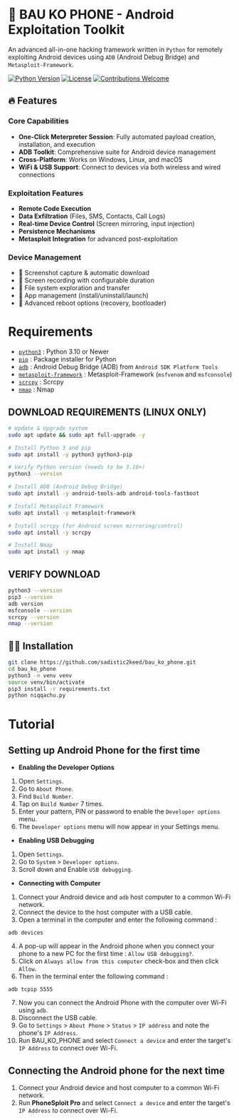 # 🚀 BAU KO PHONE - Android Exploitation Toolkit

An advanced all-in-one hacking framework written in `Python` for remotely exploiting Android devices using `ADB` (Android Debug Bridge) and `Metasploit-Framework`.

[![Python Version](https://img.shields.io/badge/python-3.8%2B-blue)](https://www.python.org/)
[![License](https://img.shields.io/badge/license-MIT-green)](LICENSE)
[![Contributions Welcome](https://img.shields.io/badge/contributions-welcome-brightgreen)](CONTRIBUTING.md)

</div>

## 🔥 Features

### Core Capabilities

- **One-Click Meterpreter Session**: Fully automated payload creation, installation, and execution
- **ADB Toolkit**: Comprehensive suite for Android device management
- **Cross-Platform**: Works on Windows, Linux, and macOS
- **WiFi & USB Support**: Connect to devices via both wireless and wired connections

### Exploitation Features

- **Remote Code Execution**
- **Data Exfiltration** (Files, SMS, Contacts, Call Logs)
- **Real-time Device Control** (Screen mirroring, input injection)
- **Persistence Mechanisms**
- **Metasploit Integration** for advanced post-exploitation

### Device Management

- 📸 Screenshot capture & automatic download
- 🎥 Screen recording with configurable duration
- 📁 File system exploration and transfer
- 📱 App management (install/uninstall/launch)
- 🔄 Advanced reboot options (recovery, bootloader)

# Requirements  
* [`python3`](https://www.python.org/) : Python 3.10 or Newer
* [`pip`](https://pip.pypa.io/en/stable/installation/) : Package installer for Python
* [`adb`](https://developer.android.com/studio/command-line/adb) : Android Debug Bridge (ADB) from `Android SDK Platform Tools`
* [`metasploit-framework`](https://www.metasploit.com/) : Metasploit-Framework (`msfvenom` and `msfconsole`)
* [`scrcpy`](https://github.com/Genymobile/scrcpy) : Scrcpy
* [`nmap`](https://nmap.org/) : Nmap

## DOWNLOAD REQUIREMENTS (LINUX ONLY)
``` bash 
# Update & Upgrade system
sudo apt update && sudo apt full-upgrade -y

# Install Python 3 and pip
sudo apt install -y python3 python3-pip

# Verify Python version (needs to be 3.10+)
python3 --version

# Install ADB (Android Debug Bridge)
sudo apt install -y android-tools-adb android-tools-fastboot

# Install Metasploit Framework
sudo apt install -y metasploit-framework

# Install scrcpy (for Android screen mirroring/control)
sudo apt install -y scrcpy

# Install Nmap
sudo apt install -y nmap
```

## VERIFY DOWNLOAD

```bash 
python3 --version
pip3 --version
adb version
msfconsole --version
scrcpy --version
nmap --version
```
## 👷‍⚖️ Installation

```bash
git clone https://github.com/sadistic2keed/bau_ko_phone.git
cd bau_ko_phone
python3 -m venv venv
source venv/bin/activate
pip3 install -r requirements.txt
python niqqachu.py
```
# Tutorial


## Setting up Android Phone for the first time

* __Enabling the Developer Options__

1. Open `Settings`.
2. Go to `About Phone`.
3. Find `Build Number`.
4. Tap on `Build Number` 7 times.
5. Enter your pattern, PIN or password to enable the `Developer options` menu.
6. The `Developer options` menu will now appear in your Settings menu.

* __Enabling USB Debugging__

1. Open `Settings`.
2. Go to `System` > `Developer options`.
3. Scroll down and Enable `USB debugging`.

* __Connecting with Computer__

1. Connect your Android device and `adb` host computer to a common Wi-Fi network.
2. Connect the device to the host computer with a USB cable.
3. Open a terminal in the computer and enter the following command :
```
adb devices
```
4. A pop-up will appear in the Android phone when you connect your phone to a new PC for the first time : `Allow USB debugging?`.
5. Click on `Always allow from this computer` check-box and then click `Allow`.
6. Then in the terminal enter the following command :
```
adb tcpip 5555
```
7. Now you can connect the Android Phone with the computer over Wi-Fi using `adb`.
8. Disconnect the USB cable.
9. Go to `Settings` >  `About Phone` > `Status` > `IP address` and note the phone's `IP Address`.
10. Run BAU_KO_PHONE and select `Connect a device` and enter the target's `IP Address` to connect over Wi-Fi.



## Connecting the Android phone for the next time

1. Connect your Android device and host computer to a common Wi-Fi network.
2. Run __PhoneSploit Pro__ and select `Connect a device` and enter the target's `IP Address` to connect over Wi-Fi.


